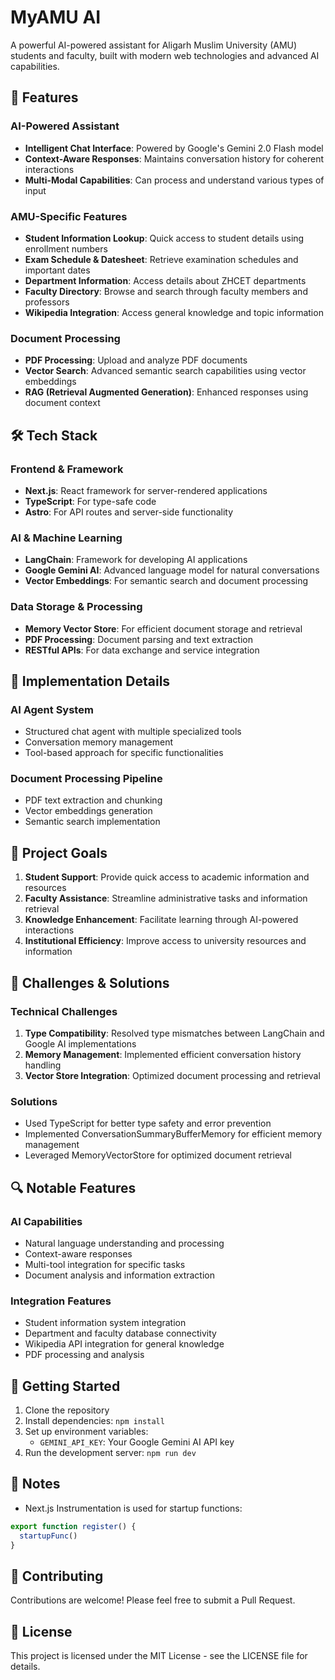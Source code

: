 # MyAMU AI

A powerful AI-powered assistant for Aligarh Muslim University (AMU) students and faculty, built with modern web technologies and advanced AI capabilities.

## 🚀 Features

### AI-Powered Assistant
- **Intelligent Chat Interface**: Powered by Google's Gemini 2.0 Flash model
- **Context-Aware Responses**: Maintains conversation history for coherent interactions
- **Multi-Modal Capabilities**: Can process and understand various types of input

### AMU-Specific Features
- **Student Information Lookup**: Quick access to student details using enrollment numbers
- **Exam Schedule & Datesheet**: Retrieve examination schedules and important dates
- **Department Information**: Access details about ZHCET departments
- **Faculty Directory**: Browse and search through faculty members and professors
- **Wikipedia Integration**: Access general knowledge and topic information

### Document Processing
- **PDF Processing**: Upload and analyze PDF documents
- **Vector Search**: Advanced semantic search capabilities using vector embeddings
- **RAG (Retrieval Augmented Generation)**: Enhanced responses using document context

## 🛠️ Tech Stack

### Frontend & Framework
- **Next.js**: React framework for server-rendered applications
- **TypeScript**: For type-safe code
- **Astro**: For API routes and server-side functionality

### AI & Machine Learning
- **LangChain**: Framework for developing AI applications
- **Google Gemini AI**: Advanced language model for natural conversations
- **Vector Embeddings**: For semantic search and document processing

### Data Storage & Processing
- **Memory Vector Store**: For efficient document storage and retrieval
- **PDF Processing**: Document parsing and text extraction
- **RESTful APIs**: For data exchange and service integration

## 🔧 Implementation Details

### AI Agent System
- Structured chat agent with multiple specialized tools
- Conversation memory management
- Tool-based approach for specific functionalities

### Document Processing Pipeline
- PDF text extraction and chunking
- Vector embeddings generation
- Semantic search implementation

## 🎯 Project Goals

1. **Student Support**: Provide quick access to academic information and resources
2. **Faculty Assistance**: Streamline administrative tasks and information retrieval
3. **Knowledge Enhancement**: Facilitate learning through AI-powered interactions
4. **Institutional Efficiency**: Improve access to university resources and information

## 🚧 Challenges & Solutions

### Technical Challenges
1. **Type Compatibility**: Resolved type mismatches between LangChain and Google AI implementations
2. **Memory Management**: Implemented efficient conversation history handling
3. **Vector Store Integration**: Optimized document processing and retrieval

### Solutions
- Used TypeScript for better type safety and error prevention
- Implemented ConversationSummaryBufferMemory for efficient memory management
- Leveraged MemoryVectorStore for optimized document retrieval

## 🔍 Notable Features

### AI Capabilities
- Natural language understanding and processing
- Context-aware responses
- Multi-tool integration for specific tasks
- Document analysis and information extraction

### Integration Features
- Student information system integration
- Department and faculty database connectivity
- Wikipedia API integration for general knowledge
- PDF processing and analysis

## 🚀 Getting Started

1. Clone the repository
2. Install dependencies: `npm install`
3. Set up environment variables:
   - `GEMINI_API_KEY`: Your Google Gemini AI API key
4. Run the development server: `npm run dev`

## 📝 Notes

- Next.js Instrumentation is used for startup functions:
```ts
export function register() {
  startupFunc()
}
```

## 🤝 Contributing

Contributions are welcome! Please feel free to submit a Pull Request.

## 📄 License

This project is licensed under the MIT License - see the LICENSE file for details.